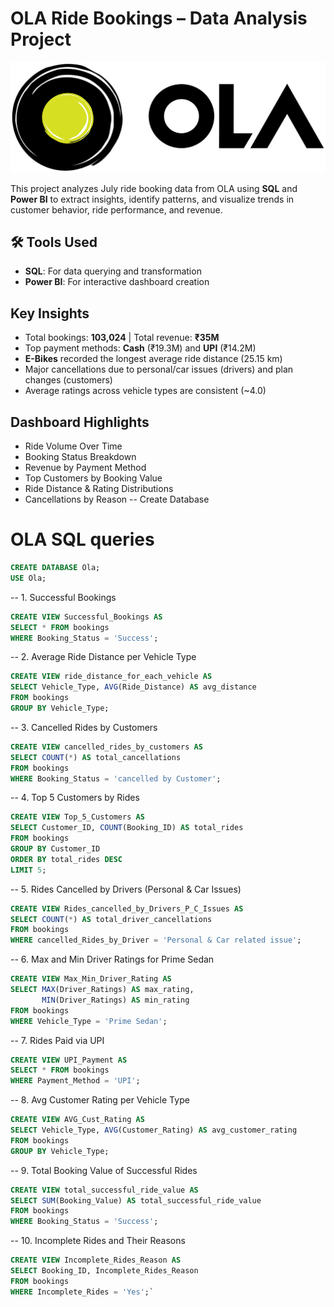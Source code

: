 # OLA Ride Bookings – Data Analysis Project
![OLA_LOGO](https://github.com/alhansidd70/OLA_Data_Analysis_Projects/blob/main/Ola%20logo.png)


This project analyzes July ride booking data from OLA using **SQL** and **Power BI** to extract insights, identify patterns, and visualize trends in customer behavior, ride performance, and revenue.

## 🛠 Tools Used
- **SQL**: For data querying and transformation
- **Power BI**: For interactive dashboard creation

##  Key Insights
- Total bookings: **103,024** | Total revenue: **₹35M**
- Top payment methods: **Cash** (₹19.3M) and **UPI** (₹14.2M)
- **E-Bikes** recorded the longest average ride distance (25.15 km)
- Major cancellations due to personal/car issues (drivers) and plan changes (customers)
- Average ratings across vehicle types are consistent (~4.0)

##  Dashboard Highlights
- Ride Volume Over Time
- Booking Status Breakdown
- Revenue by Payment Method
- Top Customers by Booking Value
- Ride Distance & Rating Distributions
- Cancellations by Reason
-- Create Database


# OLA SQL queries
```sql  
CREATE DATABASE Ola;
USE Ola;
```

-- 1. Successful Bookings
```sql
CREATE VIEW Successful_Bookings AS
SELECT * FROM bookings
WHERE Booking_Status = 'Success';
```

-- 2. Average Ride Distance per Vehicle Type
```sql
CREATE VIEW ride_distance_for_each_vehicle AS
SELECT Vehicle_Type, AVG(Ride_Distance) AS avg_distance
FROM bookings
GROUP BY Vehicle_Type;
```

-- 3. Cancelled Rides by Customers
```sql
CREATE VIEW cancelled_rides_by_customers AS
SELECT COUNT(*) AS total_cancellations
FROM bookings
WHERE Booking_Status = 'cancelled by Customer';
```

-- 4. Top 5 Customers by Rides
```sql
CREATE VIEW Top_5_Customers AS
SELECT Customer_ID, COUNT(Booking_ID) AS total_rides
FROM bookings
GROUP BY Customer_ID
ORDER BY total_rides DESC
LIMIT 5;
```

-- 5. Rides Cancelled by Drivers (Personal & Car Issues)
```sql
CREATE VIEW Rides_cancelled_by_Drivers_P_C_Issues AS
SELECT COUNT(*) AS total_driver_cancellations
FROM bookings
WHERE cancelled_Rides_by_Driver = 'Personal & Car related issue';
```

-- 6. Max and Min Driver Ratings for Prime Sedan
```sql
CREATE VIEW Max_Min_Driver_Rating AS
SELECT MAX(Driver_Ratings) AS max_rating,
       MIN(Driver_Ratings) AS min_rating
FROM bookings
WHERE Vehicle_Type = 'Prime Sedan';
```

-- 7. Rides Paid via UPI
```sql
CREATE VIEW UPI_Payment AS
SELECT * FROM bookings
WHERE Payment_Method = 'UPI';
```

-- 8. Avg Customer Rating per Vehicle Type
```sql
CREATE VIEW AVG_Cust_Rating AS
SELECT Vehicle_Type, AVG(Customer_Rating) AS avg_customer_rating
FROM bookings
GROUP BY Vehicle_Type;
```

-- 9. Total Booking Value of Successful Rides
```sql
CREATE VIEW total_successful_ride_value AS
SELECT SUM(Booking_Value) AS total_successful_ride_value
FROM bookings
WHERE Booking_Status = 'Success';
```

-- 10. Incomplete Rides and Their Reasons
```sql
CREATE VIEW Incomplete_Rides_Reason AS
SELECT Booking_ID, Incomplete_Rides_Reason
FROM bookings
WHERE Incomplete_Rides = 'Yes';`
```

